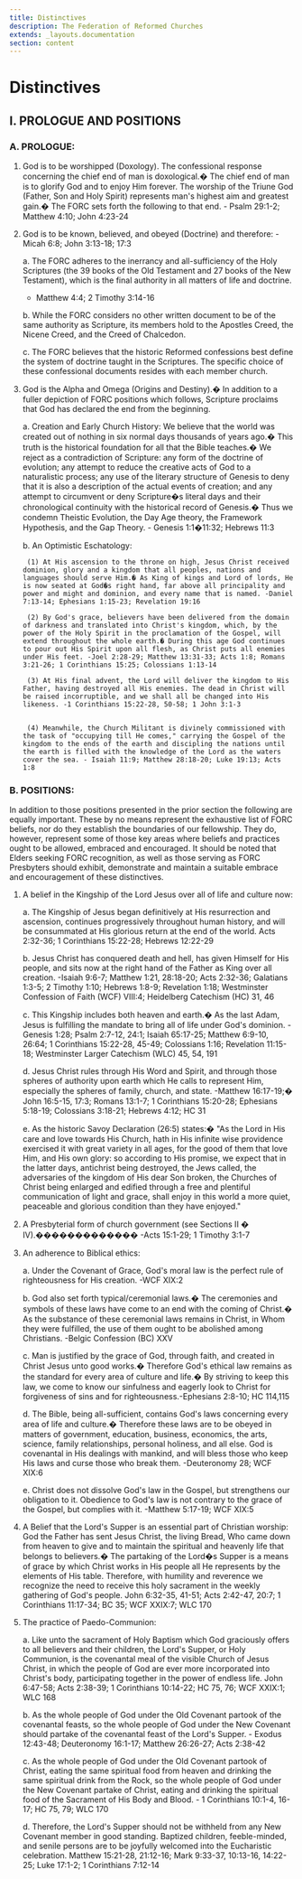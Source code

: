 ```yaml
---
title: Distinctives
description: The Federation of Reformed Churches
extends: _layouts.documentation
section: content
---
```

# Distinctives

## I. PROLOGUE AND POSITIONS

### A.    PROLOGUE:

1. God is to be worshipped (Doxology). The confessional response concerning the chief end of man is doxological.� The chief end of man is to glorify God and to enjoy Him forever. The worship of the Triune God (Father, Son and Holy Spirit) represents man's highest aim and greatest gain.� The FORC sets forth the following to that end. - Psalm 29:1-2; Matthew 4:10; John 4:23-24

2. God is to be known, believed, and obeyed (Doctrine) and therefore: - Micah 6:8; John 3:13-18; 17:3

    a. The FORC adheres to the inerrancy and all-sufficiency of the Holy Scriptures (the 39 books of the Old Testament and 27 books of the New Testament), which is the final authority in all matters of life and doctrine. <br>
     - Matthew 4:4; 2 Timothy 3:14-16

 

    b. While the FORC considers no other written document to be of the same authority as Scripture, its members hold to the Apostles Creed, the Nicene Creed, and the Creed of Chalcedon.

    c. The FORC believes that the historic Reformed confessions best define the system of doctrine taught in the Scriptures. The specific choice of these confessional documents resides with each member church.

3. God is the Alpha and Omega (Origins and Destiny).� In addition to a fuller depiction of FORC positions which follows, Scripture proclaims that God has declared the end from the beginning.

 
    a. Creation and Early Church History: We believe that the world was created out of nothing in six normal days thousands of years ago.� This truth is the historical foundation for all that the Bible teaches.� We reject as a contradiction of Scripture: any form of the doctrine of evolution; any attempt to reduce the creative acts of God to a naturalistic process; any use of the literary structure of Genesis to deny that it is also a description of the actual events of creation; and any attempt to circumvent or deny Scripture�s literal days and their chronological continuity with the historical record of Genesis.� Thus we condemn Theistic Evolution, the Day Age theory, the Framework Hypothesis, and the Gap Theory. - Genesis 1:1�11:32; Hebrews 11:3


    b. An Optimistic Eschatology:

        (1) At His ascension to the throne on high, Jesus Christ received dominion, glory and a kingdom that all peoples, nations and languages should serve Him.� As King of kings and Lord of lords, He is now seated at God�s right hand, far above all principality and power and might and dominion, and every name that is named. -Daniel 7:13-14; Ephesians 1:15-23; Revelation 19:16

        (2) By God's grace, believers have been delivered from the domain of darkness and translated into Christ's kingdom, which, by the power of the Holy Spirit in the proclamation of the Gospel, will extend throughout the whole earth.� During this age God continues to pour out His Spirit upon all flesh, as Christ puts all enemies under His feet. -Joel 2:28-29; Matthew 13:31-33; Acts 1:8; Romans 3:21-26; 1 Corinthians 15:25; Colossians 1:13-14

        (3) At His final advent, the Lord will deliver the kingdom to His Father, having destroyed all His enemies. The dead in Christ will be raised incorruptible, and we shall all be changed into His likeness. -1 Corinthians 15:22-28, 50-58; 1 John 3:1-3

 
        (4) Meanwhile, the Church Militant is divinely commissioned with the task of "occupying till He comes," carrying the Gospel of the kingdom to the ends of the earth and discipling the nations until the earth is filled with the knowledge of the Lord as the waters cover the sea. - Isaiah 11:9; Matthew 28:18-20; Luke 19:13; Acts 1:8

### B. POSITIONS:

In addition to those positions presented in the prior section the following are equally important. These by no means represent the exhaustive list of FORC beliefs, nor do they establish the boundaries of our fellowship. They do, however, represent some of those key areas where beliefs and practices ought to be allowed, embraced and encouraged. It should be noted that Elders seeking FORC recognition, as well as those serving as FORC Presbyters should exhibit, demonstrate and maintain a suitable embrace and encouragement of these distinctives.

1. A belief in the Kingship of the Lord Jesus over all of life and culture now:

    a. The Kingship of Jesus began definitively at His resurrection and ascension, continues progressively throughout human history, and will be consummated at His glorious return at the end of the world. Acts 2:32-36; 1 Corinthians 15:22-28; Hebrews 12:22-29

    b. Jesus Christ has conquered death and hell, has given Himself for His people, and sits now at the right hand of the Father as King over all creation. -Isaiah 9:6-7; Matthew 1:21, 28:18-20; Acts 2:32-36; Galatians 1:3-5; 2 Timothy 1:10; Hebrews 1:8-9; Revelation 1:18; Westminster Confession of Faith (WCF) VIII:4; Heidelberg Catechism (HC) 31, 46

    c. This Kingship includes both heaven and earth.� As the last Adam, Jesus is fulfilling the mandate to bring all of life under God's dominion. -Genesis 1:28; Psalm 2:7-12, 24:1; Isaiah 65:17-25; Matthew 6:9-10, 26:64; 1 Corinthians 15:22-28, 45-49; Colossians 1:16; Revelation 11:15-18; Westminster Larger Catechism (WLC) 45, 54, 191

    d. Jesus Christ rules through His Word and Spirit, and through those spheres of authority upon earth which He calls to represent Him, especially the spheres of family, church, and state. -Matthew 16:17-19;� John 16:5-15, 17:3; Romans 13:1-7; 1 Corinthians 15:20-28; Ephesians 5:18-19; Colossians 3:18-21; Hebrews 4:12; HC 31

    e. As the historic Savoy Declaration (26:5) states:� "As the Lord in His care and love towards His Church, hath in His infinite wise providence exercised it with great variety in all ages, for the good of them that love Him, and His own glory: so according to His promise, we expect that in the latter days, antichrist being destroyed, the Jews called, the adversaries of the kingdom of His dear Son broken, the Churches of Christ being enlarged and edified through a free and plentiful communication of light and grace, shall enjoy in this world a more quiet, peaceable and glorious condition than they have enjoyed."

2. A Presbyterial form of church government (see Sections II � IV).������������� -Acts 15:1-29; 1 Timothy 3:1-7

3. An adherence to Biblical ethics:

    a. Under the Covenant of Grace, God's moral law is the perfect rule of righteousness for His creation. -WCF XIX:2

    b. God also set forth typical/ceremonial laws.� The ceremonies and symbols of these laws have come to an end with the coming of Christ.� As the substance of these ceremonial laws remains in Christ, in Whom they were fulfilled, the use of them ought to be abolished among Christians. -Belgic Confession (BC) XXV

    c. Man is justified by the grace of God, through faith, and created in Christ Jesus unto good works.� Therefore God's ethical law remains as the standard for every area of culture and life.� By striving to keep this law, we come to know our sinfulness and eagerly look to Christ for forgiveness of sins and for righteousness.-Ephesians 2:8-10; HC 114,115

    d. The Bible, being all-sufficient, contains God's laws concerning every area of life and culture.� Therefore these laws are to be obeyed in matters of government, education, business, economics, the arts, science, family relationships, personal holiness, and all else. God is covenantal in His dealings with mankind, and will bless those who keep His laws and curse those who break them. -Deuteronomy 28; WCF XIX:6

    e. Christ does not dissolve God's law in the Gospel, but strengthens our obligation to it. Obedience to God's law is not contrary to the grace of the Gospel, but complies with it. -Matthew 5:17-19; WCF XIX:5

4. A Belief that the Lord's Supper is an essential part of Christian worship: God the Father has sent Jesus Christ, the living Bread, Who came down from heaven to give and to maintain the spiritual and heavenly life that belongs to believers.� The partaking of the Lord�s Supper is a means of grace by which Christ works in His people all He represents by the elements of His table. Therefore, with humility and reverence we recognize the need to receive this holy sacrament in the weekly gathering of God's people. John 6:32-35, 41-51; Acts 2:42-47, 20:7; 1 Corinthians 11:17-34; BC 35; WCF XXIX:7; WLC 170

5. The practice of Paedo-Communion:

    a. Like unto the sacrament of Holy Baptism which God graciously offers to all believers and their children, the Lord's Supper, or Holy Communion, is the covenantal meal of the visible Church of Jesus Christ, in which the people of God are ever more incorporated into Christ's body, participating together in the power of endless life. John 6:47-58; Acts 2:38-39; 1 Corinthians 10:14-22; HC 75, 76; WCF XXIX:1; WLC 168

    b. As the whole people of God under the Old Covenant partook of the covenantal feasts, so the whole people of God under the New Covenant should partake of the covenantal feast of the Lord's Supper. - Exodus 12:43-48; Deuteronomy 16:1-17; Matthew 26:26-27; Acts 2:38-42

    c. As the whole people of God under the Old Covenant partook of Christ, eating the same spiritual food from heaven and drinking the same spiritual drink from the Rock, so the whole people of God under the New Covenant partake of Christ, eating and drinking the spiritual food of the Sacrament of His Body and Blood. - 1 Corinthians 10:1-4, 16-17; HC 75, 79; WLC 170

    d. Therefore, the Lord's Supper should not be withheld from any New Covenant member in good standing. Baptized children, feeble-minded, and senile persons are to be joyfully welcomed into the Eucharistic celebration. Matthew 15:21-28, 21:12-16; Mark 9:33-37, 10:13-16, 14:22-25; Luke 17:1-2; 1 Corinthians 7:12-14